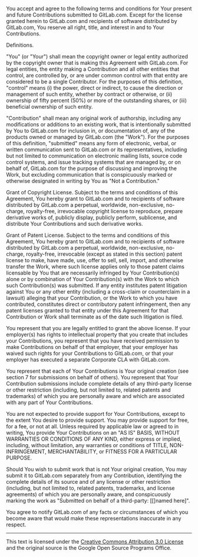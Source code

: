 You accept and agree to the following terms and conditions for Your present and future Contributions submitted to GitLab.com. Except for the license granted herein to GitLab.com and recipients of software distributed by GitLab.com, You reserve all right, title, and interest in and to Your Contributions.

Definitions.

"You" (or "Your") shall mean the copyright owner or legal entity authorized by the copyright owner that is making this Agreement with GitLab.com. For legal entities, the entity making a Contribution and all other entities that control, are controlled by, or are under common control with that entity are considered to be a single Contributor. For the purposes of this definition, "control" means (i) the power, direct or indirect, to cause the direction or management of such entity, whether by contract or otherwise, or (ii) ownership of fifty percent (50%) or more of the outstanding shares, or (iii) beneficial ownership of such entity.

"Contribution" shall mean any original work of authorship, including any modifications or additions to an existing work, that is intentionally submitted by You to GitLab.com for inclusion in, or documentation of, any of the products owned or managed by GitLab.com (the "Work"). For the purposes of this definition, "submitted" means any form of electronic, verbal, or written communication sent to GitLab.com or its representatives, including but not limited to communication on electronic mailing lists, source code control systems, and issue tracking systems that are managed by, or on behalf of, GitLab.com for the purpose of discussing and improving the Work, but excluding communication that is conspicuously marked or otherwise designated in writing by You as "Not a Contribution."

Grant of Copyright License. Subject to the terms and conditions of this Agreement, You hereby grant to GitLab.com and to recipients of software distributed by GitLab.com a perpetual, worldwide, non-exclusive, no-charge, royalty-free, irrevocable copyright license to reproduce, prepare derivative works of, publicly display, publicly perform, sublicense, and distribute Your Contributions and such derivative works.

Grant of Patent License. Subject to the terms and conditions of this Agreement, You hereby grant to GitLab.com and to recipients of software distributed by GitLab.com a perpetual, worldwide, non-exclusive, no-charge, royalty-free, irrevocable (except as stated in this section) patent license to make, have made, use, offer to sell, sell, import, and otherwise transfer the Work, where such license applies only to those patent claims licensable by You that are necessarily infringed by Your Contribution(s) alone or by combination of Your Contribution(s) with the Work to which such Contribution(s) was submitted. If any entity institutes patent litigation against You or any other entity (including a cross-claim or counterclaim in a lawsuit) alleging that your Contribution, or the Work to which you have contributed, constitutes direct or contributory patent infringement, then any patent licenses granted to that entity under this Agreement for that Contribution or Work shall terminate as of the date such litigation is filed.

You represent that you are legally entitled to grant the above license. If your employer(s) has rights to intellectual property that you create that includes your Contributions, you represent that you have received permission to make Contributions on behalf of that employer, that your employer has waived such rights for your Contributions to GitLab.com, or that your employer has executed a separate Corporate CLA with GitLab.com.

You represent that each of Your Contributions is Your original creation (see section 7 for submissions on behalf of others). You represent that Your Contribution submissions include complete details of any third-party license or other restriction (including, but not limited to, related patents and trademarks) of which you are personally aware and which are associated with any part of Your Contributions.

You are not expected to provide support for Your Contributions, except to the extent You desire to provide support. You may provide support for free, for a fee, or not at all. Unless required by applicable law or agreed to in writing, You provide Your Contributions on an "AS IS" BASIS, WITHOUT WARRANTIES OR CONDITIONS OF ANY KIND, either express or implied, including, without limitation, any warranties or conditions of TITLE, NON- INFRINGEMENT, MERCHANTABILITY, or FITNESS FOR A PARTICULAR PURPOSE.

Should You wish to submit work that is not Your original creation, You may submit it to GitLab.com separately from any Contribution, identifying the complete details of its source and of any license or other restriction (including, but not limited to, related patents, trademarks, and license agreements) of which you are personally aware, and conspicuously marking the work as "Submitted on behalf of a third-party: [[]named here]".

You agree to notify GitLab.com of any facts or circumstances of which you become aware that would make these representations inaccurate in any respect.

---------------------------------------

This text is licensed under the [Creative Commons Attribution 3.0 License](http://creativecommons.org/licenses/by/3.0/) and the original source is the Google Open Source Programs Office.
